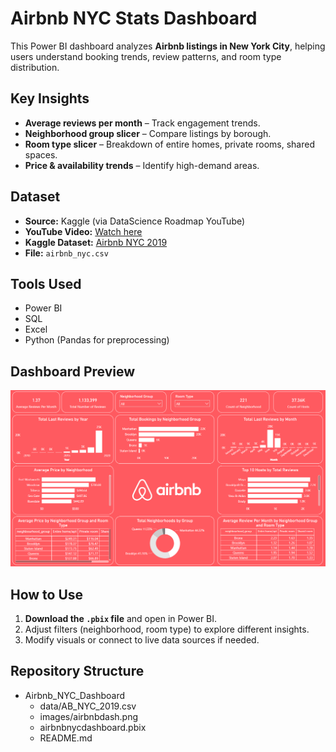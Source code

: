 # Airbnb NYC Stats Dashboard  

This Power BI dashboard analyzes **Airbnb listings in New York City**, helping users understand booking trends, review patterns, and room type distribution.

## Key Insights  
- **Average reviews per month** – Track engagement trends.  
- **Neighborhood group slicer** – Compare listings by borough.  
- **Room type slicer** – Breakdown of entire homes, private rooms, shared spaces.  
- **Price & availability trends** – Identify high-demand areas.  

## Dataset  
- **Source:** Kaggle (via DataScience Roadmap YouTube)  
- **YouTube Video:** [Watch here](https://www.youtube.com/watch?v=qiLViMzzANE&list=PL7RSbI9s6KhhQqxFpkPVCHykgrWPK41gS)  
- **Kaggle Dataset:** [Airbnb NYC 2019](https://www.kaggle.com/dgomonov/new-york-city-airbnb-open-data)  
- **File:** `airbnb_nyc.csv`  

## Tools Used  
- Power BI  
- SQL
- Excel
- Python (Pandas for preprocessing)  

## Dashboard Preview  
![Airbnb Dashboard](https://github.com/haileyrthomas01/powerbidashboards/blob/main/airbnb%20dashboard/airbnbdash.png)

## How to Use  
1. **Download the `.pbix` file** and open in Power BI.  
2. Adjust filters (neighborhood, room type) to explore different insights.  
3. Modify visuals or connect to live data sources if needed.  

## Repository Structure  
- Airbnb_NYC_Dashboard
  - data/AB_NYC_2019.csv
  - images/airbnbdash.png
  - airbnbnycdashboard.pbix
  - README.md


